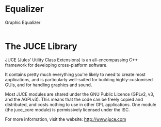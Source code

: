 # Equalizer
Graphic Equalizer

<img src=""/>

# The JUCE Library

JUCE (Jules' Utility Class Extensions) is an all-encompassing 
C++ framework for developing cross-platform software.

It contains pretty much everything you're likely to need to create
most applications, and is particularly well-suited for building 
highly-customised GUIs, and for handling graphics and sound.

Most JUCE modules are shared under the GNU Public Licence 
(GPLv2, v3, and the AGPLv3). This means that the code can 
be freely copied and distributed, and costs nothing to use 
in other GPL applications. One module (the juce_core module) 
is permissively licensed under the ISC.

For more information, visit the website:
http://www.juce.com
